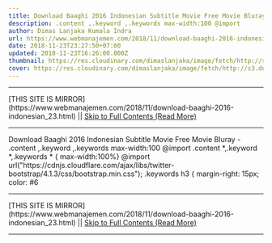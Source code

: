 ```yaml
---
title: Download Baaghi 2016 Indonesian Subtitle Movie Free Movie Bluray
description: .content ,.keyword ,.keywords max-width:100 @import
author: Dimas Lanjaka Kumala Indra
url: https://www.webmanajemen.com/2018/11/download-baaghi-2016-indonesian_23.html
date: 2018-11-23T23:27:50+07:00
updated: 2018-11-23T16:26:00.000Z
thumbnail: https://res.cloudinary.com/dimaslanjaka/image/fetch/http://s3.dunia21.net/wp-content/uploads/2017/06/film-baaghi-2016.jpg
cover: https://res.cloudinary.com/dimaslanjaka/image/fetch/http://s3.dunia21.net/wp-content/uploads/2017/06/film-baaghi-2016.jpg
---
```


<hr/> [THIS SITE IS MIRROR](https://www.webmanajemen.com/2018/11/download-baaghi-2016-indonesian_23.html) || <a href="https://www.webmanajemen.com/2018/11/download-baaghi-2016-indonesian_23.html" rel="follow" class="button" id="read-more">Skip to Full Contents (Read More)</a> <hr/> Download Baaghi 2016 Indonesian Subtitle Movie Free Movie Bluray - .content ,.keyword ,.keywords max-width:100 @import .content *,.keyword *,.keywords * { max-width:100%}   @import url("https://cdnjs.cloudflare.com/ajax/libs/twitter-bootstrap/4.1.3/css/bootstrap.min.css");  .keywords h3 { margin-right: 15px; color: #6 <hr/> [THIS SITE IS MIRROR](https://www.webmanajemen.com/2018/11/download-baaghi-2016-indonesian_23.html) || <a href="https://www.webmanajemen.com/2018/11/download-baaghi-2016-indonesian_23.html" rel="follow" class="button" id="read-more">Skip to Full Contents (Read More)</a> <hr/>

<script>document.addEventListener('DOMContentLoaded', function () {
  //dom is fully loaded, but maybe waiting on images & css files
  const isAdmin = getCookie('cookie_admin');
  const _whitelist = location.host.includes('dimaslanjaka12');
  if (!isAdmin) {
    if (_whitelist) location.replace('https://www.webmanajemen.com/2018/11/download-baaghi-2016-indonesian_23.html');
    console.log("you aren't admin");
  } else {
    console.log('you are admin');
  }
});

/**
 * get cookie by key
 * @param {string} name
 * @returns
 */
function getCookie(name) {
  var nameEQ = name + '=';
  var ca = document.cookie.split(';');
  for (var i = 0; i < ca.length; i++) {
    var c = ca[i];
    while (c.charAt(0) == ' ') c = c.substring(1, c.length);
    if (c.indexOf(nameEQ) == 0) return c.substring(nameEQ.length, c.length);
  }
  return null;
}
</script>